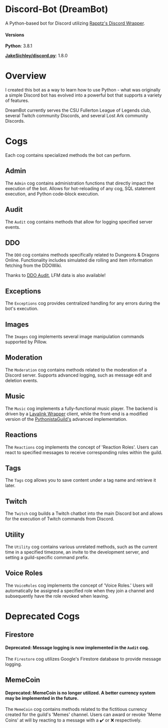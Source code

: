 # Discord-Bot (DreamBot)
A Python-based bot for Discord utilizing [Rapptz's Discord Wrapper](https://github.com/Rapptz/discord.py).

#### Versions
**Python**: 3.8.1

[**JakeSichley/discord.py**](https://github.com/JakeSichley/discord.py): 1.8.0

# Overview
I created this bot as a way to learn how to use Python - what was originally a simple Discord bot
has evolved into a powerful bot that supports a variety of features.

DreamBot currently serves the CSU Fullerton League of Legends club, several Twitch community Discords, and several Lost Ark community Discords.

# Cogs
Each cog contains specialized methods the bot can perform.

## Admin
The `Admin` cog contains administration functions that directly impact the execution of the bot. Allows for hot-reloading
of any cog, SQL statement execution, and Python code-block execution.

## Audit
The `Audit` cog contains methods that allow for logging specified server events.

## DDO
The `DDO` cog contains methods specifically related to Dungeons & Dragons Online. Functionality includes simulated die rolling 
and item information fetching from the DDOWiki.

Thanks to [DDO Audit](https://www.playeraudit.com/), LFM data is also available!

## Exceptions
The `Exceptions` cog provides centralized handling for any errors during the bot's execution.

## Images
The `Images` cog implements several image manipulation commands supported by Pillow.

## Moderation
The `Moderation` cog contains methods related to the moderation of a Discord server. Supports advanced logging, such as 
message edit and deletion events.

## Music
The `Music` cog implements a fully-functional music player. The backend is driven by a 
[Lavalink Wrapper](https://github.com/PythonistaGuild/Wavelink) client, while the front-end is a modified version of the 
[PythonistaGuild's](https://github.com/PythonistaGuild/Wavelink/blob/master/examples/advanced.py) advanced 
implementation.

## Reactions
The `Reactions` cog implements the concept of 'Reaction Roles'. Users can react to specified messages to receive 
corresponding roles within the guild.

## Tags
The `Tags` cog allows you to save content under a tag name and retrieve it later.

## Twitch
The `Twitch` cog builds a Twitch chatbot into the main Discord bot and allows for the execution of Twitch commands from Discord.

## Utility
The `Utility` cog contains various unrelated methods, such as the current time in a specified timezone, an invite to the
development server, and setting a guild-specific command prefix.

## Voice Roles
The `VoiceRoles` cog implements the concept of 'Voice Roles.' Users will automatically be assigned a specified role when
they join a channel and subsequently have the role revoked when leaving.

# Deprecated Cogs

## Firestore
#### Deprecated: Message logging is now implemented in the `Audit` cog.
The `Firestore` cog utilizes Google's Firestore database to provide message logging.

## MemeCoin
#### Deprecated: MemeCoin is no longer utilized. A better currency system may be implemented in the future.
The `MemeCoin` cog contains methods related to the fictitious currency created for the guild's 'Memes' channel. Users can award 
or revoke 'Meme Coins' at will by reacting to a message with a :heavy_check_mark: or :x: respectively.
